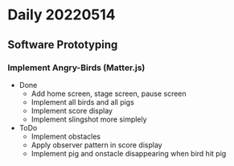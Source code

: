 Daily 20220514
===

## Software Prototyping
### Implement Angry-Birds (Matter.js)
- Done
  - Add home screen, stage screen, pause screen
  - Implement all birds and all pigs
  - Implement score display
  - Implement slingshot more simplely
- ToDo
  - Implement obstacles
  - Apply observer pattern in score display
  - Implement pig and onstacle disappearing when bird hit pig